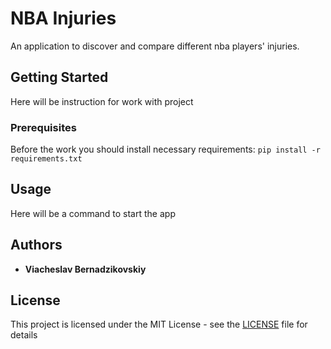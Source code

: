 # NBA Injuries
An application to discover and compare different nba players' injuries.

## Getting Started

Here will be instruction for work with project

### Prerequisites

Before the work you should install necessary requirements:
`pip install -r requirements.txt`

## Usage
Here will be a command to start the app

## Authors

* **Viacheslav Bernadzikovskiy**

## License

This project is licensed under the MIT License - see the [LICENSE](LICENSE) file for details
